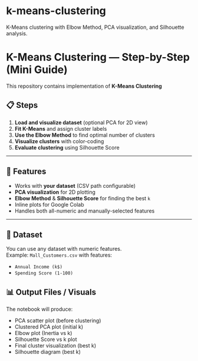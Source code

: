 # k-means-clustering
K-Means clustering with Elbow Method, PCA visualization, and Silhouette analysis.
# K-Means Clustering — Step-by-Step (Mini Guide)

This repository contains implementation of **K-Means Clustering**

## 📋 Steps
1. **Load and visualize dataset** (optional PCA for 2D view)  
2. **Fit K-Means** and assign cluster labels  
3. **Use the Elbow Method** to find optimal number of clusters  
4. **Visualize clusters** with color-coding  
5. **Evaluate clustering** using Silhouette Score  

---

## 🚀 Features
- Works with **your dataset** (CSV path configurable)
- **PCA visualization** for 2D plotting
- **Elbow Method** & **Silhouette Score** for finding the best `k`
- Inline plots for Google Colab
- Handles both all-numeric and manually-selected features

---

## 📂 Dataset
You can use any dataset with numeric features.  
Example: `Mall_Customers.csv` with features:
- `Annual Income (k$)`
- `Spending Score (1-100)`


## 📊 Output Files / Visuals
The notebook will produce:
- PCA scatter plot (before clustering)
- Clustered PCA plot (initial k)
- Elbow plot (Inertia vs k)
- Silhouette Score vs k plot
- Final cluster visualization (best k)
- Silhouette diagram (best k)
